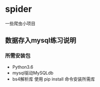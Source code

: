 # spider
一些爬虫小项目
## 数据存入mysql练习说明
### 所需安装包
- Python3.6
- mysql驱动MySQLdb
- bs4解析库
使用 pip install 命令安装所需库


